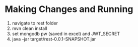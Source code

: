 # Making Changes and Running
1. navigate to rest folder
2. mvn clean install
3. set mongodb pw (saved in excel) and JWT_SECRET
4. java -jar target/rest-0.0.1-SNAPSHOT.jar